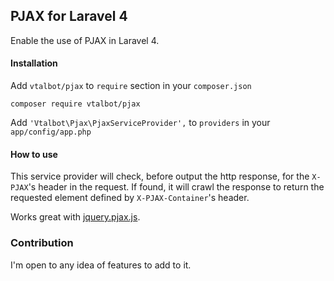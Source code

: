 ## PJAX for Laravel 4

Enable the use of PJAX in Laravel 4.

#### Installation

Add `vtalbot/pjax` to `require` section in your `composer.json`

    composer require vtalbot/pjax

Add `'Vtalbot\Pjax\PjaxServiceProvider',` to `providers` in your `app/config/app.php`

#### How to use

This service provider will check, before output the http response, for the `X-PJAX`'s 
header in the request. If found, it will crawl the response to return the requested 
element defined by `X-PJAX-Container`'s header.

Works great with [jquery.pjax.js](https://github.com/defunkt/jquery-pjax).

### Contribution

I'm open to any idea of features to add to it.